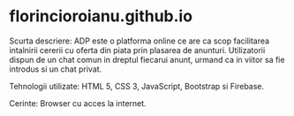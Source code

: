 # florincioroianu.github.io
 
 Scurta descriere:
ADP este o platforma online ce are ca scop facilitarea intalnirii cererii cu oferta din piata prin plasarea de anunturi. Utilizatorii dispun de un chat comun in dreptul fiecarui anunt, urmand ca in viitor sa fie introdus si un chat privat.

Tehnologii utilizate: HTML 5, CSS 3, JavaScript, Bootstrap si Firebase.

Cerinte:
Browser cu acces la internet.

